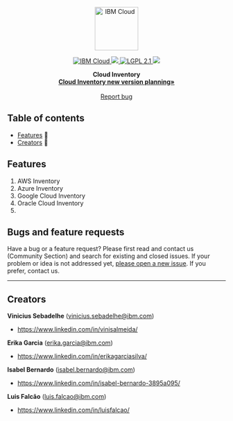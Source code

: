 <p align="center">
    <a href="https://cloud.ibm.com">
        <img src="https://my1.digitalexperience.ibm.com/8304c341-f896-4e04-add0-0a9ae02473ba/dxdam/2d/2d559197-6763-4e47-a2cb-8f54c449ff26/ibm-cloud.svg" height="100" alt="IBM Cloud">
    </a>
</p>

<p align="center">
    <a href="https://cloud.ibm.com">
		<img src="https://img.shields.io/badge/IBM%20Cloud-powered-blue.svg?style=flat" alt="IBM Cloud">
    </a>
    <a href="https://www.python.org">
		<img src="https://img.shields.io/badge/platform-javascript-lightgrey.svg?style=flat%22%20alt=%22platform">
	</a>
	<a href="https://www.gnu.org/licenses/old-licenses/lgpl-2.1.html">
		<img src="https://img.shields.io/badge/license-lgpl2.1-blue.svg?style=flat" alt="LGPL 2.1">
	</a>
	<img src="https://img.shields.io/badge/release-v1.0.0-red?style=flat">
</p>
<p></p>
<p align="center">
  <b>Cloud Inventory</b>
  <br>
  <a href="http://cloudinventory.cloud"><strong>Cloud Inventory new version planning»</strong></a>
  <br>
  <br>
  <a href="https://github.com/IBM/cloud-inventory/issues/new" target="_blank">Report bug</a>
</p>


## Table of contents

- [Features](#features) :gift:
- [Creators](#creators) :space_invader:


## Features

1. AWS Inventory
2. Azure Inventory
3. Google Cloud Inventory
4. Oracle Cloud Inventory
5. 



## Bugs and feature requests

Have a bug or a feature request? Please first read and contact us (Community Section) and search for existing and closed issues. If your problem or idea is not addressed yet, [please open a new issue](https://github.com/IBM/cloud-inventory/issues/new). If you prefer, contact us.

---

## Creators
**Vinicius Sebadelhe** (vinicius.sebadelhe@ibm.com)
- <https://www.linkedin.com/in/vinisalmeida/>

**Erika Garcia** (erika.garcia@ibm.com)
- <https://www.linkedin.com/in/erikagarciasilva/>

**Isabel Bernardo** (isabel.bernardo@ibm.com)
- <https://www.linkedin.com/in/isabel-bernardo-3895a095/>

**Luis Falcão** (luis.falcao@ibm.com)
- <https://www.linkedin.com/in/luisfalcao/>
